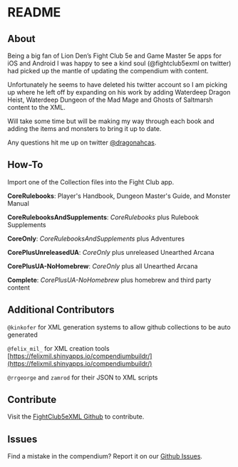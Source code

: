 # README


## About

Being a big fan of Lion Den’s Fight Club 5e and Game Master 5e apps for iOS and Android I was happy to see a kind soul (@fightclub5exml on twitter) had picked up the mantle of updating the compendium with content.

Unfortunately he seems to have deleted his twitter account so I am picking up where he left off by expanding on his work by adding Waterdeep Dragon Heist, Waterdeep Dungeon of the Mad Mage and Ghosts of Saltmarsh content to the XML.

Will take some time but will be making my way through each book and adding the items and monsters to bring it up to date.

Any questions hit me up on twitter [@dragonahcas](http://twitter.com/dragonahcas).


## How-To

Import one of the Collection files into the Fight Club app.

**CoreRulebooks**: Player's Handbook, Dungeon Master's Guide, and Monster Manual

**CoreRulebooksAndSupplements**: _CoreRulebooks_ plus Rulebook Supplements

**CoreOnly**: _CoreRulebooksAndSupplements_ plus Adventures

**CorePlusUnreleasedUA**: _CoreOnly_ plus unreleased Unearthed Arcana

**CorePlusUA-NoHomebrew**: _CoreOnly_ plus all Unearthed Arcana

**Complete**: _CorePlusUA-NoHomebrew_ plus homebrew and third party content


## Additional Contributors

`@kinkofer` for XML generation systems to allow github collections to be auto generated

`@felix_mil_` for XML creation tools [https://felixmil.shinyapps.io/compendiumbuildr/](https://felixmil.shinyapps.io/compendiumbuildr/)

`@rrgeorge` and `zamrod` for their JSON to XML scripts

## Contribute

Visit the [FightClub5eXML Github](https://github.com/kinkofer/FightClub5eXML) to contribute.

## Issues

Find a mistake in the compendium? Report it on our [Github Issues](https://github.com/kinkofer/FightClub5eXML/issues).
